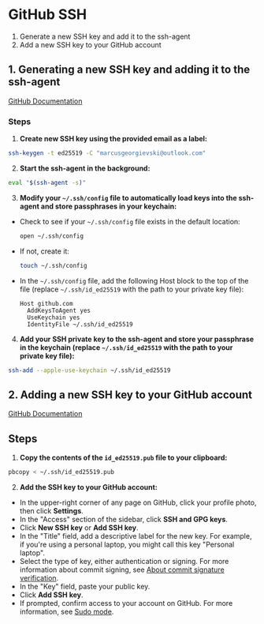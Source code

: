 # GitHub SSH

1. Generate a new SSH key and add it to the ssh-agent
2. Add a new SSH key to your GitHub account

## 1. Generating a new SSH key and adding it to the ssh-agent

[GitHub Documentation](https://docs.github.com/en/authentication/connecting-to-github-with-ssh/generating-a-new-ssh-key-and-adding-it-to-the-ssh-agent)

### Steps

1. **Create new SSH key using the provided email as a label:**

```sh
ssh-keygen -t ed25519 -C "marcusgeorgievski@outlook.com"
```

2. **Start the ssh-agent in the background:**

```sh
eval "$(ssh-agent -s)"
```

3. **Modify your `~/.ssh/config` file to automatically load keys into the ssh-agent and store passphrases in your keychain:**

- Check to see if your `~/.ssh/config` file exists in the default location:
  ```sh
  open ~/.ssh/config
  ```
- If not, create it:

  ```sh
  touch ~/.ssh/config
  ```

- In the `~/.ssh/config` file, add the following Host block to the top of the file (replace `~/.ssh/id_ed25519` with the path to your private key file):
  ```plaintext
  Host github.com
    AddKeysToAgent yes
    UseKeychain yes
    IdentityFile ~/.ssh/id_ed25519
  ```

4. **Add your SSH private key to the ssh-agent and store your passphrase in the keychain (replace `~/.ssh/id_ed25519` with the path to your private key file):**

```sh
ssh-add --apple-use-keychain ~/.ssh/id_ed25519
```

## 2. Adding a new SSH key to your GitHub account

[GitHub Documentation](https://docs.github.com/en/authentication/connecting-to-github-with-ssh/adding-a-new-ssh-key-to-your-github-account)

## Steps

1. **Copy the contents of the `id_ed25519.pub` file to your clipboard:**

```sh
pbcopy < ~/.ssh/id_ed25519.pub
```

2. **Add the SSH key to your GitHub account:**

- In the upper-right corner of any page on GitHub, click your profile photo, then click **Settings**.
- In the "Access" section of the sidebar, click **SSH and GPG keys**.
- Click **New SSH key** or **Add SSH key**.
- In the "Title" field, add a descriptive label for the new key. For example, if you're using a personal laptop, you might call this key "Personal laptop".
- Select the type of key, either authentication or signing. For more information about commit signing, see [About commit signature verification](https://docs.github.com/en/authentication/managing-commit-signature-verification/about-commit-signature-verification).
- In the "Key" field, paste your public key.
- Click **Add SSH key**.
- If prompted, confirm access to your account on GitHub. For more information, see [Sudo mode](https://docs.github.com/en/authentication/keeping-your-account-and-data-secure/sudo-mode).
